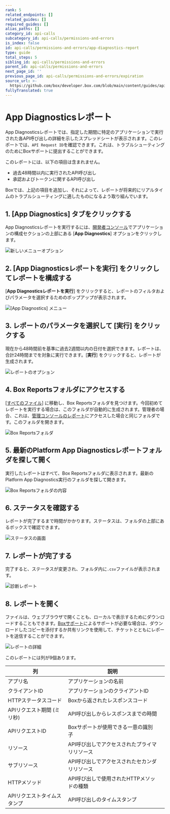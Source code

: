 ```yaml
---
rank: 5
related_endpoints: []
related_guides: []
required_guides: []
alias_paths: []
category_id: api-calls
subcategory_id: api-calls/permissions-and-errors
is_index: false
id: api-calls/permissions-and-errors/app-diagnostics-report
type: guide
total_steps: 5
sibling_id: api-calls/permissions-and-errors
parent_id: api-calls/permissions-and-errors
next_page_id: ''
previous_page_id: api-calls/permissions-and-errors/expiration
source_url: >-
  https://github.com/box/developer.box.com/blob/main/content/guides/api-calls/permissions-and-errors/app-diagnostics-report.md
fullyTranslated: true
---
```

# App Diagnosticsレポート

App Diagnosticsレポートでは、指定した期間に特定のアプリケーションで実行された各API呼び出しの詳細を示したスプレッドシートが表示されます。このレポートでは、`API Request ID`を確認できます。これは、トラブルシューティングのためにBoxサポートに提出することができます。

<Message type="warning">

このレポートには、以下の項目は含まれません。

* 過去48時間以内に実行されたAPI呼び出し
* 承認およびトークンに関するAPI呼び出し

Boxでは、上記の項目を追加し、それによって、レポートが将来的にリアルタイムのトラブルシューティングに適したものになるよう取り組んでいます。

</Message>

## 1. \[**App Diagnostics**] タブをクリックする

App Diagnosticsレポートを実行するには、[開発者コンソール][console]でアプリケーションの構成セクションの上部にある \[**App Diagnostics**] オプションをクリックします。

<ImageFrame center shadow>

![新しいメニューオプション](./images/New-Menu-Option.png)

</ImageFrame>

## 2. \[**App Diagnosticsレポートを実行**] をクリックしてレポートを構成する

\[**App Diagnosticsレポートを実行**] をクリックすると、レポートのフィルタおよびパラメータを選択するためのポップアップが表示されます。

<ImageFrame center shadow>

![\[App Diagnostics\] メニュー](./images/Menu-Option-Screen.png)

</ImageFrame>

## 3. レポートのパラメータを選択して \[**実行**] をクリックする

現在から48時間前を基準に過去2週間以内の日付を選択できます。レポートは、合計24時間までを対象に実行できます。\[**実行**] をクリックすると、レポートが生成されます。

<ImageFrame center shadow>

![レポートのオプション](./images/Report-Option-Screen.png)

</ImageFrame>

## 4. Box Reportsフォルダにアクセスする

\[[すべてのファイル][allfiles]] に移動し、Box Reportsフォルダを見つけます。今回初めてレポートを実行する場合は、このフォルダが自動的に生成されます。管理者の場合、これは、[管理コンソールのレポート][reports]にアクセスした場合と同じフォルダです。このフォルダを開きます。

<ImageFrame center shadow>

![Box Reportsフォルダ](./images/Box-Report-Folder.png)

</ImageFrame>

## 5. 最新のPlatform App Diagnosticsレポートフォルダを探して開く

実行したレポートはすべて、Box Reportsフォルダに表示されます。最新のPlatform App Diagnostics実行のフォルダを探して開きます。

<ImageFrame center shadow>

![Box Reportsフォルダの内容](./images/Box-Report-Folder-Contents.png)

</ImageFrame>

## 6. ステータスを確認する

レポートが完了するまで時間がかかります。ステータスは、フォルダの上部にあるボックスで確認できます。

<ImageFrame center shadow>

![ステータスの画面](./images/App-Diagnostics-Status.png)

</ImageFrame>

## 7. レポートが完了する

完了すると、ステータスが変更され、フォルダ内に`.csv`ファイルが表示されます。

<ImageFrame center shadow>

![診断レポート](./images/Diagnostics-Report.png)

</ImageFrame>

## 8. レポートを開く

ファイルは、ウェブブラウザで開くことも、ローカルで表示するためにダウンロードすることもできます。[Boxサポート][support]によるサポートが必要な場合は、ダウンロードしたコピーを添付するか共有リンクを使用して、チケットとともにレポートを送信することができます。

<ImageFrame center shadow>

![レポートの詳細](./images/Report-Details.png)

</ImageFrame>

このレポートには列が9個あります。

<!-- markdownlint-disable line-length -->

| 列                | 説明                       |   |
| ---------------- | ------------------------ | - |
| アプリ名             | アプリケーションの名前              |   |
| クライアントID         | アプリケーションのクライアントID        |   |
| HTTPステータスコード     | Boxから返されたレスポンスコード        |   |
| APIリクエスト期間 (ミリ秒) | API呼び出しからレスポンスまでの時間      |   |
| APIリクエストID       | Boxサポートが使用できる一意の識別子      |   |
| リソース             | API呼び出しでアクセスされたプライマリリソース |   |
| サブリソース           | API呼び出しでアクセスされたセカンダリリソース |   |
| HTTPメソッド         | API呼び出しで使用されたHTTPメソッドの種類 |   |
| APIリクエストタイムスタンプ  | API呼び出しのタイムスタンプ          |   |

[support]: https://support.box.com/hc/en-us/requests/new

[console]: https://app.box.com/developers/console

[allfiles]: https://app.box.com/folder/0

<!-- i18n-enable localize-links -->

[reports]: https://support.box.com/hc/ja/articles/360043696534-レポートの実行

<!-- i18n-disable localize-links -->
